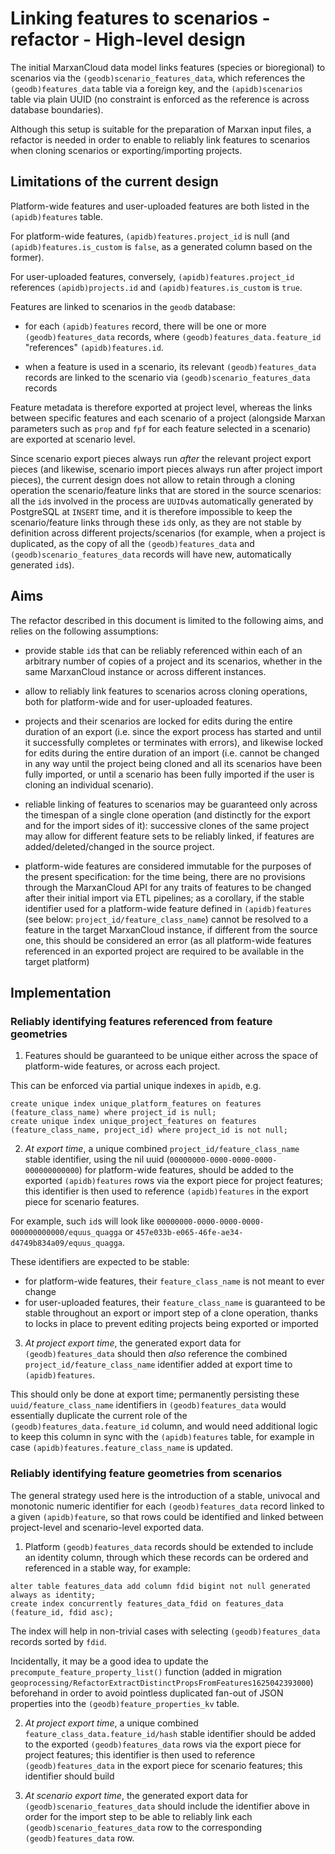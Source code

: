 # Linking features to scenarios - refactor - High-level design

The initial MarxanCloud data model links features (species or bioregional) to
scenarios via the `(geodb)scenario_features_data`, which references the
`(geodb)features_data` table via a foreign key, and the `(apidb)scenarios` table
via plain UUID (no constraint is enforced as the reference is across database
boundaries).

Although this setup is suitable for the preparation of Marxan input files, a
refactor is needed in order to enable to reliably link features to scenarios
when cloning scenarios or exporting/importing projects.

## Limitations of the current design

Platform-wide features and user-uploaded features are both listed in the
`(apidb)features` table.

For platform-wide features, `(apidb)features.project_id` is null (and
`(apidb)features.is_custom` is `false`, as a generated column based on the
former).

For user-uploaded features, conversely, `(apidb)features.project_id` references
`(apidb)projects.id` and `(apidb)features.is_custom` is `true`.

Features are linked to scenarios in the `geodb` database:

- for each `(apidb)features` record, there will be one or more
  `(geodb)features_data` records, where `(geodb)features_data.feature_id`
  "references" `(apidb)features.id`.

- when a feature is used in a scenario, its relevant `(geodb)features_data`
  records are linked to the scenario via `(geodb)scenario_features_data` records

Feature metadata is therefore exported at project level, whereas the links
between specific features and each scenario of a project (alongside Marxan
parameters such as `prop` and `fpf` for each feature selected in a scenario) are
exported at scenario level.

Since scenario export pieces always run _after_ the relevant project export
pieces (and likewise, scenario import pieces always run after project import
pieces), the current design does not allow to retain through a cloning operation
the scenario/feature links that are stored in the source scenarios: all the
`id`s involved in the process are `UUIDv4`s automatically generated by
PostgreSQL at `INSERT` time, and it is therefore impossible to keep the
scenario/feature links through these `id`s only, as they are not stable by
definition across different projects/scenarios (for example, when a project is
duplicated, as the copy of all the `(geodb)features_data` and
`(geodb)scenario_features_data` records will have new, automatically generated
`id`s).

## Aims

The refactor described in this document is limited to the following aims, and
relies on the following assumptions:

- provide stable `id`s that can be reliably referenced within each of an
  arbitrary number of copies of a project and its scenarios, whether in the same
  MarxanCloud instance or across different instances.

- allow to reliably link features to scenarios across cloning operations, both
  for platform-wide and for user-uploaded features.

- projects and their scenarios are locked for edits during the entire duration
  of an export (i.e. since the export process has started and until it
  successfully completes or terminates with errors), and likewise locked for
  edits during the entire duration of an import (i.e. cannot be changed in any
  way until the project being cloned and all its scenarios have been fully
  imported, or until a scenario has been fully imported if the user is cloning
  an individual scenario).

- reliable linking of features to scenarios may be guaranteed only across the
  timespan of a single clone operation (and distinctly for the export and for
  the import sides of it): successive clones of the same project may allow for
  different feature sets to be reliably linked, if features are
  added/deleted/changed in the source project.

- platform-wide features are considered immutable for the purposes of the
  present specification: for the time being, there are no provisions through the
  MarxanCloud API for any traits of features to be changed after their initial
  import via ETL pipelines; as a corollary, if the stable identifier used for a
  platform-wide feature defined in `(apidb)features` (see below:
  `project_id/feature_class_name`) cannot be resolved to a feature in the target
  MarxanCloud instance, if different from the source one, this should be
  considered an error (as all platform-wide features referenced in an exported
  project are required to be available in the target platform)

## Implementation

### Reliably identifying features referenced from feature geometries

1. Features should be guaranteed to be unique either across the space of
   platform-wide features, or across each project.

This can be enforced via partial unique indexes in `apidb`, e.g.

```
create unique index unique_platform_features on features (feature_class_name) where project_id is null;
create unique index unique_project_features on features (feature_class_name, project_id) where project_id is not null;
```

2. *At export time*, a unique combined `project_id/feature_class_name` stable
   identifier, using the nil uuid (`00000000-0000-0000-0000-000000000000`) for
   platform-wide features, should be added to the exported `(apidb)features`
   rows via the export piece for project features; this identifier is then used
   to reference `(apidb)features` in the export piece for scenario features.

For example, such `id`s will look like
`00000000-0000-0000-0000-000000000000/equus_quagga` or
`457e033b-e065-46fe-ae34-d4749b834a09/equus_quagga`.

These identifiers are expected to be stable:

- for platform-wide features, their `feature_class_name` is not meant to ever change
- for user-uploaded features, their `feature_class_name` is guaranteed to be
  stable throughout an export or import step of a clone operation, thanks to
  locks in place to prevent editing projects being exported or imported

3. *At project export time*, the generated export data for
   `(geodb)features_data` should then _also_ reference the combined
   `project_id/feature_class_name` identifier added at export time to
   `(apidb)features`.

This should only be done at export time; permanently persisting these
`uuid/feature_class_name` identifiers in `(geodb)features_data` would
essentially duplicate the current role of the `(geodb)features_data.feature_id`
column, and would need additional logic to keep this column in sync with the
`(apidb)features` table, for example in case
`(apidb)features.feature_class_name` is updated.

### Reliably identifying feature geometries from scenarios

The general strategy used here is the introduction of a stable, univocal and
monotonic numeric identifier for each `(geodb)features_data` record linked to a
given `(apidb)feature`, so that rows could be identified and linked between
project-level and scenario-level exported data.

1. Platform `(geodb)features_data` records should be extended to include an
   identity column, through which these records can be ordered and referenced in
   a stable way, for example:

```
alter table features_data add column fdid bigint not null generated always as identity;
create index concurrently features_data_fdid on features_data (feature_id, fdid asc);
```

The index will help in non-trivial cases with selecting `(geodb)features_data`
records sorted by `fdid`.

Incidentally, it may be a good idea to update the
`precompute_feature_property_list()` function (added in migration
`geoprocessing/RefactorExtractDistinctPropsFromFeatures1625042393000`)
beforehand in order to avoid pointless duplicated fan-out of JSON properties
into the `(geodb)feature_properties_kv` table.

2. *At project export time*, a unique combined
   `feature_class_data.feature_id/hash` stable identifier should be added to the
   exported `(geodb)features_data` rows via the export piece for project
   features; this identifier is then used to reference `(geodb)features_data` in
   the export piece for scenario features; this identifier should build 

3. *At scenario export time*, the generated export data for
   `(geodb)scenario_features_data` should include the identifier above in order
   for the import step to be able to reliably link each
   `(geodb)scenario_features_data` row to the corresponding
   `(geodb)features_data` row.
